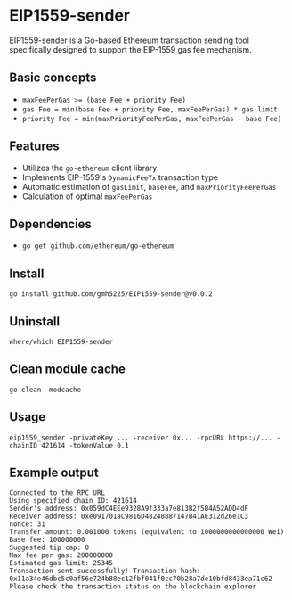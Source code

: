 # EIP1559-sender

EIP1559-sender is a Go-based Ethereum transaction sending tool specifically designed to support the EIP-1559 gas fee mechanism.

## Basic concepts
- ``maxFeePerGas >= (base Fee + priority Fee)``
- ``gas Fee = min(base Fee + priority Fee, maxFeePerGas) * gas limit``
- ``priority Fee = min(maxPriorityFeePerGas, maxFeePerGas - base Fee)``

## Features
- Utilizes the `go-ethereum` client library
- Implements EIP-1559's `DynamicFeeTx` transaction type
- Automatic estimation of `gasLimit`, `baseFee`, and `maxPriorityFeePerGas`
- Calculation of optimal `maxFeePerGas`
  
## Dependencies
- ``go get github.com/ethereum/go-ethereum``

## Install
``
go install github.com/gmh5225/EIP1559-sender@v0.0.2
``

## Uninstall
``
where/which EIP1559-sender
``

## Clean module cache
``
go clean -modcache
``

## Usage
```
eip1559_sender -privateKey ... -receiver 0x... -rpcURL https://... -chainID 421614 -tokenValue 0.1
```

## Example output
```
Connected to the RPC URL
Using specified chain ID: 421614
Sender's address: 0x059dC4EEe9328A9f333a7e813B2f5B4A52ADD4dF
Receiver address: 0xe091701aC9816D48248887147B41AE312d26e1C3
nonce: 31
Transfer amount: 0.001000 tokens (equivalent to 1000000000000000 Wei)
Base fee: 100000000
Suggested tip cap: 0
Max fee per gas: 200000000
Estimated gas limit: 25345
Transaction sent successfully! Transaction hash: 0x11a34e46dbc5c0af56e724b88ec12fbf041f0cc70b28a7de10bfd8433ea71c62
Please check the transaction status on the blockchain explorer
```


